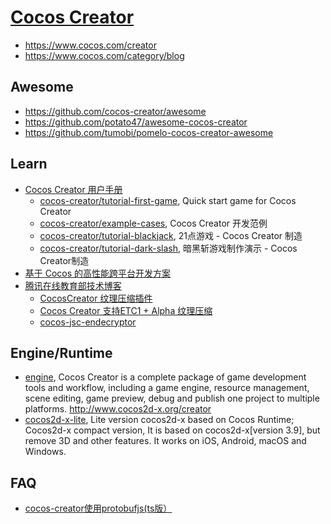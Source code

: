# [Cocos Creator](https://github.com/cocos-creator)
- https://www.cocos.com/creator
- https://www.cocos.com/category/blog



## Awesome
- https://github.com/cocos-creator/awesome
- https://github.com/potato47/awesome-cocos-creator
- https://github.com/tumobi/pomelo-cocos-creator-awesome



## Learn
- [Cocos Creator 用户手册](https://docs.cocos.com/creator/manual/zh/)
  - [cocos-creator/tutorial-first-game](https://github.com/cocos-creator/tutorial-first-game), Quick start game for Cocos Creator
  - [cocos-creator/example-cases](https://github.com/cocos-creator/example-cases), Cocos Creator 开发范例
  - [cocos-creator/tutorial-blackjack](https://github.com/cocos-creator/tutorial-blackjack), 21点游戏 - Cocos Creator 制造
  - [cocos-creator/tutorial-dark-slash](https://github.com/cocos-creator/tutorial-dark-slash), 暗黑斩游戏制作演示 - Cocos Creator制造
- [基于 Cocos 的高性能跨平台开发方案](https://www.hahack.com/codes/cocos-based-high-performance-cross-platform-app-developing/)
- [腾讯在线教育部技术博客](https://oedx.github.io/)
  - [CocosCreator 纹理压缩插件](https://github.com/OEDx/ccc-texturecompression)
  - [Cocos Creator 支持ETC1 + Alpha 纹理压缩](https://oedx.github.io/2019/05/15/cocos-creator-support-etc1-alpha/)
  - [cocos-jsc-endecryptor](https://github.com/OEDx/cocos-jsc-endecryptor)



## Engine/Runtime
- [engine](https://github.com/cocos-creator/engine), Cocos Creator is a complete package of game development tools and workflow, including a game engine, resource management, scene editing, game preview, debug and publish one project to multiple platforms. http://www.cocos2d-x.org/creator
- [cocos2d-x-lite](https://github.com/cocos-creator/cocos2d-x-lite), Lite version cocos2d-x based on Cocos Runtime; Cocos2d-x compact version, It is based on cocos2d-x[version 3.9], but remove 3D and other features. It works on iOS, Android, macOS and Windows.



## FAQ
- [cocos-creator使用protobufjs(ts版）](https://forum.cocos.org/t/cocos-creator-protobufjs-ts/47687)
